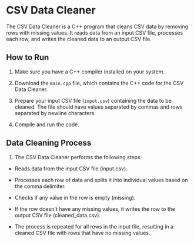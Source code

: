 # CSV Data Cleaner

The CSV Data Cleaner is a C++ program that cleans CSV data by removing rows with missing values. It reads data from an input CSV file, processes each row, and writes the cleaned data to an output CSV file.

## How to Run

1. Make sure you have a C++ compiler installed on your system.

2. Download the `main.cpp` file, which contains the C++ code for the CSV Data Cleaner.

3. Prepare your input CSV file (`input.csv`) containing the data to be cleaned. The file should have values separated by commas and rows separated by newline characters.

4. Compile and run the code.

## Data Cleaning Process

1. The CSV Data Cleaner performs the following steps:

- Reads data from the input CSV file (input.csv).

- Processes each row of data and splits it into individual values based on the comma delimiter.

- Checks if any value in the row is empty (missing).

- If the row doesn't have any missing values, it writes the row to the output CSV file (cleaned_data.csv).

- The process is repeated for all rows in the input file, resulting in a cleaned CSV file with rows that have no missing values.
